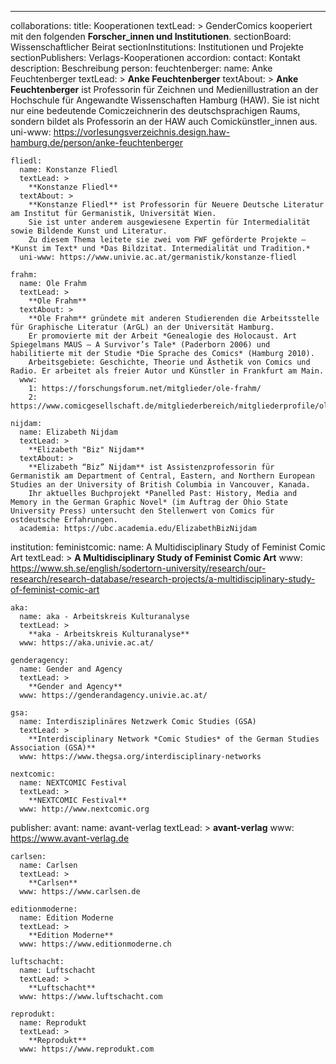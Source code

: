 ---
collaborations:
  title: Kooperationen
  textLead: >
    GenderComics kooperiert mit den folgenden **Forscher_innen und Institutionen**.
  sectionBoard: Wissenschaftlicher Beirat
  sectionInstitutions: Institutionen und Projekte
  sectionPublishers: Verlags-Kooperationen
  accordion:
    contact: Kontakt
    description: Beschreibung
  person:
    feuchtenberger:
        name: Anke Feuchtenberger
        textLead: >
          **Anke Feuchtenberger**
        textAbout: >
          **Anke Feuchtenberger** ist Professorin für Zeichnen und Medienillustration an der Hochschule für Angewandte Wissenschaften Hamburg (HAW).
          Sie ist nicht nur eine bedeutende Comiczeichnerin des deutschsprachigen Raums, sondern bildet als Professorin an der HAW auch Comickünstler_innen aus. 
        uni-www: https://vorlesungsverzeichnis.design.haw-hamburg.de/person/anke-feuchtenberger

    fliedl:
      name: Konstanze Fliedl
      textLead: >
        **Konstanze Fliedl**
      textAbout: >
        **Konstanze Fliedl** ist Professorin für Neuere Deutsche Literatur am Institut für Germanistik, Universität Wien.
        Sie ist unter anderem ausgewiesene Expertin für Intermedialität sowie Bildende Kunst und Literatur.
        Zu diesem Thema leitete sie zwei vom FWF geförderte Projekte – *Kunst im Text* und *Das Bildzitat. Intermedialität und Tradition.*
      uni-www: https://www.univie.ac.at/germanistik/konstanze-fliedl   
    
    frahm:
      name: Ole Frahm
      textLead: >
        **Ole Frahm**
      textAbout: >
        **Ole Frahm** gründete mit anderen Studierenden die Arbeitsstelle für Graphische Literatur (ArGL) an der Universität Hamburg.
        Er promovierte mit der Arbeit *Genealogie des Holocaust. Art Spiegelmans MAUS – A Survivor’s Tale* (Paderborn 2006) und habilitierte mit der Studie *Die Sprache des Comics* (Hamburg 2010). 
        Arbeitsgebiete: Geschichte, Theorie und Ästhetik von Comics und Radio. Er arbeitet als freier Autor und Künstler in Frankfurt am Main.
      www:
        1: https://forschungsforum.net/mitglieder/ole-frahm/
        2: https://www.comicgesellschaft.de/mitgliederbereich/mitgliederprofile/olefrahm/

    nijdam:
      name: Elizabeth Nijdam
      textLead: >
        **Elizabeth "Biz" Nijdam**
      textAbout: >
        **Elizabeth “Biz” Nijdam** ist Assistenzprofessorin für Germanistik am Department of Central, Eastern, and Northern European Studies an der University of British Columbia in Vancouver, Kanada.
        Ihr aktuelles Buchprojekt *Panelled Past: History, Media and Memory in the German Graphic Novel* (im Auftrag der Ohio State University Press) untersucht den Stellenwert von Comics für ostdeutsche Erfahrungen.
      academia: https://ubc.academia.edu/ElizabethBizNijdam

  institution:
    feministcomic:
      name: A Multidisciplinary Study of Feminist Comic Art
      textLead: >
        **A Multidisciplinary Study of Feminist Comic Art**
      www: https://www.sh.se/english/sodertorn-university/research/our-research/research-database/research-projects/a-multidisciplinary-study-of-feminist-comic-art
  
    aka:
      name: aka - Arbeitskreis Kulturanalyse
      textLead: >
        **aka - Arbeitskreis Kulturanalyse**
      www: https://aka.univie.ac.at/
         
    genderagency:
      name: Gender and Agency
      textLead: >
        **Gender and Agency**
      www: https://genderandagency.univie.ac.at/
      
    gsa:
      name: Interdisziplinäres Netzwerk Comic Studies (GSA) 
      textLead: >
        **Interdisciplinary Network *Comic Studies* of the German Studies Association (GSA)**
      www: https://www.thegsa.org/interdisciplinary-networks  

    nextcomic:
      name: NEXTCOMIC Festival
      textLead: >
        **NEXTCOMIC Festival**
      www: http://www.nextcomic.org

      
  publisher:
    avant:
      name: avant-verlag
      textLead: >
        **avant-verlag**
      www: https://www.avant-verlag.de
      
    carlsen:
      name: Carlsen
      textLead: >
        **Carlsen**
      www: https://www.carlsen.de
      
    editionmoderne:
      name: Edition Moderne
      textLead: >
        **Edition Moderne**
      www: https://www.editionmoderne.ch
      
    luftschacht:
      name: Luftschacht
      textLead: >
        **Luftschacht**
      www: https://www.luftschacht.com
      
    reprodukt:
      name: Reprodukt
      textLead: >
        **Reprodukt**
      www: https://www.reprodukt.com
